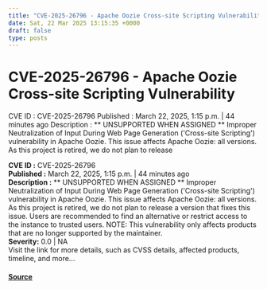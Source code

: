 ```yaml
---
title: "CVE-2025-26796 - Apache Oozie Cross-site Scripting Vulnerability"
date: Sat, 22 Mar 2025 13:15:35 +0000
draft: false
type: posts
---
```

# CVE-2025-26796 - Apache Oozie Cross-site Scripting Vulnerability





 CVE ID : CVE-2025-26796 Published : March 22, 2025, 1:15 p.m. | 44 minutes ago Description : ** UNSUPPORTED WHEN ASSIGNED ** Improper Neutralization of Input During Web Page Generation ('Cross-site Scripting') vulnerability in Apache Oozie. This issue affects Apache Oozie: all versions. As this project is retired, we do not plan to release

**CVE ID :** CVE-2025-26796  
**Published :** March 22, 2025, 1:15 p.m. | 44 minutes ago  
**Description :** \*\* UNSUPPORTED WHEN ASSIGNED \*\* Improper Neutralization of Input During Web Page Generation ('Cross-site Scripting') vulnerability in Apache Oozie. This issue affects Apache Oozie: all versions. As this project is retired, we do not plan to release a version that fixes this issue. Users are recommended to find an alternative or restrict access to the instance to trusted users. NOTE: This vulnerability only affects products that are no longer supported by the maintainer.  
**Severity:** 0.0 | NA  
Visit the link for more details, such as CVSS details, affected products, timeline, and more...

#### [Source](https://cvefeed.io/vuln/detail/CVE-2025-26796)

